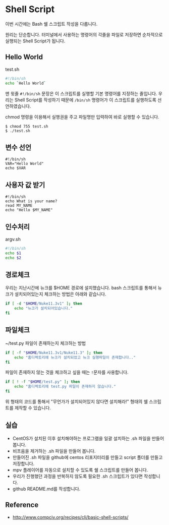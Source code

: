 # Shell Script
이번 시간에는 Bash 쉘 스크립트 작성을 다룹니다.

원리는 단순합니다.
터미널에서 사용하는 명령어의 각줄을 파일로 저장하면 순차적으로 실행되는 Shell Script가 됩니다.

## Hello World

test.sh
```bash
#!/bin/sh
echo `Hello World`
```

맨 윗줄 `#!/bin/sh` 문장은 이 스크립트를 실행할 기본 명령어를 지정하는 줄입니다. 우리는 Shell Script를 작성하기 때문에 `/bin/sh` 명령어가 이 스크립트를 실행하도록 선언하였습니다.

chmod 명령을 이용해서 실행권을 주고 파일명만 입력하여 바로 실행할 수 있습니다.
```
$ chmod 755 test.sh
$ ./test.sh
```

## 변수 선언

```
#!/bin/sh
VAR="Hello World"
echo $VAR
```

## 사용자 값 받기
```
#!/bin/sh
echo What is your name?
read MY_NAME
echo "Hello $MY_NAME"
```

## 인수처리
argv.sh

```bash
#!/bin/sh
echo $1
echo $2
```

## 경로체크
우리는 지난시간에 뉴크를 $HOME 경로에 설치했습니다.
bash 스크립트를 통해서 뉴크가 설치되어있는지 체크하는 방법은 아래와 같습니다.

```bash
if [ -d "$HOME/Nuke11.3v1" ]; then
    echo "뉴크가 설치되어있습니다."
fi
```

## 파일체크
~/test.py 파일이 존재하는지 체크하는 방법

```bash
if [ -f "$HOME/Nuke11.3v1/Nuke11.3" ]; then
    echo "홈디렉토리에 뉴크가 설치되었고 뉴크 실행파일이 존재합니다.."
fi
```

파일이 존재하지 않는 것을 체크하고 싶을 때는 `!`문자를 사용합니다.

```bash
if [ ! -f "$HOME/test.py" ]; then
    echo "홈디렉토리에 test.py 파일이 존재하지 않습니다."
fi
```

위 형태의 코드를 통해서 "무언가가 설치되어있지 않다면 설치해라!" 형태의 쉘 스크립트를 제작할 수 있습니다.

## 실습
- CentOS가 설치된 이후 설치해야하는 프로그램을 일괄 설치하는 .sh 파일을 만들어봅니다.
- 비프음을 제거하는 .sh 파일을 만들어 봅니다.
- 만들어진 .sh 파일을 github에 centos 리포지터리를 만들고 script 폴더를 만들고 저장합니다.
- mpv 플레이어를 자동으로 설치할 수 있도록 쉘 스크립트를 만들어 봅니다.
- 우리가 진행했던 과정을 반복하지 않도록 필요한 .sh 스크립트가 있다면 작성합니다.
- github README.md를 작성합니다.

## Reference
- http://www.compciv.org/recipes/cli/basic-shell-scripts/